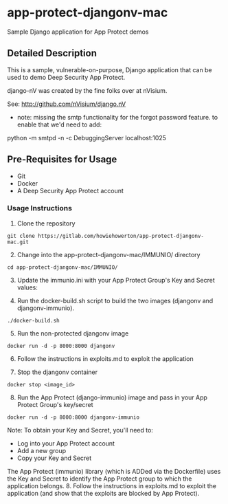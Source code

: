 # app-protect-djangonv-mac
Sample Django application for App Protect demos
## Detailed Description
This is a sample, vulnerable-on-purpose, Django application that can be used to demo Deep Security App Protect.

django-nV was created by the fine folks over at nVisium.

See:  http://github.com/nVisium/django.nV


 - note: missing the smtp functionality for the forgot password feature. to enable that we'd need to add:

 python -m smtpd -n -c DebuggingServer localhost:1025



## Pre-Requisites for Usage
* Git
* Docker
* A Deep Security App Protect account

### Usage Instructions

1. Clone the repository
```
git clone https://gitlab.com/howiehowerton/app-protect-djangonv-mac.git
```
2. Change into the app-protect-djangonv-mac/IMMUNIO/ directory
```
cd app-protect-djangonv-mac/IMMUNIO/
```
3. Update the immunio.ini with your App Protect Group's Key and Secret values:

4. Run the docker-build.sh script to build the two images (djangonv and djangonv-immunio).
```
./docker-build.sh
```
5. Run the non-protected djangonv image
```
docker run -d -p 8000:8000 djangonv
```
6. Follow the instructions in exploits.md to exploit the application

7. Stop the djangonv container
```
docker stop <image_id>
```
8. Run the App Protect (django-immunio) image and pass in your App Protect Group's key/secret
```
docker run -d -p 8000:8000 djangonv-immunio
```
Note: To obtain your Key and Secret, you'll need to:
* Log into your App Protect account
* Add a new group
* Copy your Key and Secret

The App Protect (immunio) library (which is ADDed via the Dockerfile) uses the Key and Secret to identify the App Protect group to which the application belongs.
8. Follow the instructions in exploits.md to exploit the application (and show that the exploits are blocked by App Protect).

